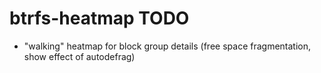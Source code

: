 btrfs-heatmap TODO
==================

* "walking" heatmap for block group details (free space fragmentation, show
  effect of autodefrag)
